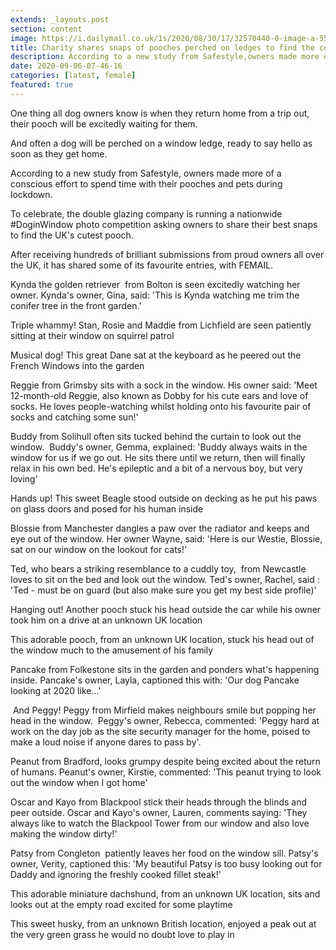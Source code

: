 ```yaml
---
extends: _layouts.post
section: content
image: https://i.dailymail.co.uk/1s/2020/08/30/17/32570440-0-image-a-55_1598803731520.jpg 
title: Charity shares snaps of pooches perched on ledges to find the countrys cutest canine 
description: According to a new study from Safestyle,owners made more effort to spend time with their pets during lockdown, and to celebrate its launched a nationwide DoginWindow photo competition. 
date: 2020-09-06-07-46-16 
categories: [latest, female] 
featured: true 
--- 
```

One thing all dog owners know is when they return home from a trip out, their pooch will be excitedly waiting for them.

And often a dog will be perched on a window ledge, ready to say hello as soon as they get home.

According to a new study from Safestyle, owners made more of a conscious effort to spend time with their pooches and pets during lockdown. 

To celebrate, the double glazing company is running a nationwide #DoginWindow photo competition asking owners to share their best snaps to find the UK's cutest pooch. 

After receiving hundreds of brilliant submissions from proud owners all over the UK, it has shared some of its favourite entries, with FEMAIL.

Kynda the golden retriever  from Bolton is seen excitedly watching her owner. Kynda's owner, Gina, said: 'This is Kynda watching me trim the conifer tree in the front garden.'

Triple whammy! Stan, Rosie and Maddie from Lichfield are seen patiently sitting at their window on squirrel patrol

Musical dog! This great Dane sat at the keyboard as he peered out the French Windows into the garden

Reggie from Grimsby sits with a sock in the window. His owner said: 'Meet 12-month-old Reggie, also known as Dobby for his cute ears and love of socks. He loves people-watching whilst holding onto his favourite pair of socks and catching some sun!'

Buddy from Solihull often sits tucked behind the curtain to look out the window.  Buddy's owner, Gemma, explained: 'Buddy always waits in the window for us if we go out. He sits there until we return, then will finally relax in his own bed. He's epileptic and a bit of a nervous boy, but very loving'

Hands up! This sweet Beagle stood outside on decking as he put his paws on glass doors and posed for his human inside

Blossie from Manchester dangles a paw over the radiator and keeps and eye out of the window. Her owner Wayne, said: 'Here is our Westie, Blossie, sat on our window on the lookout for cats!'

Ted, who bears a striking resemblance to a cuddly toy,  from Newcastle loves to sit on the bed and look out the window. Ted's owner, Rachel, said : 'Ted - must be on guard (but also make sure you get my best side profile)'

Hanging out! Another pooch stuck his head outside the car while his owner took him on a drive at an unknown UK location

This adorable pooch, from an unknown UK location, stuck his head out of the window much to the amusement of his family

Pancake from Folkestone sits in the garden and ponders what's happening inside. Pancake's owner, Layla, captioned this with: 'Our dog Pancake looking at 2020 like…'

 And Peggy! Peggy from Mirfield makes neighbours smile but popping her head in the window.  Peggy's owner, Rebecca, commented: 'Peggy hard at work on the day job as the site security manager for the home, poised to make a loud noise if anyone dares to pass by'.

Peanut from Bradford, looks grumpy despite being excited about the return of humans. Peanut's owner, Kirstie, commented: 'This peanut trying to look out the window when I got home'

Oscar and Kayo from Blackpool stick their heads through the blinds and peer outside. Oscar and Kayo's owner, Lauren, comments saying: 'They always like to watch the Blackpool Tower from our window and also love making the window dirty!'

Patsy from Congleton  patiently leaves her food on the window sill. Patsy's owner, Verity, captioned this: 'My beautiful Patsy is too busy looking out for Daddy and ignoring the freshly cooked fillet steak!'

This adorable miniature dachshund, from an unknown UK location, sits and looks out at the empty road excited for some playtime

This sweet husky, from an unknown British location, enjoyed a peak out at the very green grass he would no doubt love to play in

